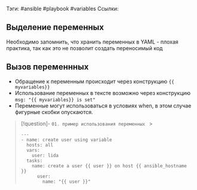 Тэги: #ansible #playbook #variables 
Ссылки: 

## Выделение переменных
Необходимо запомнить, что хранить переменных в YAML - плохая практика, так как это не позволит создать переносимый код
## Вызов переменнных
- Обращение к переменным происходит через конструкцию `{{ myvariables}}`
- Использование переменных в тексте возможно через конструкцию `msg: "{{ myvariables}} is set"`
- Переменные могут использоваться в условиях when, в этом случае фигурные скобки опускаются.

> [!question]- ```01. пример использования переменных ``` >
>  ```
>---
>- name: create user using variable
>    hosts: all
>    vars:
>      user: lida
>    tasks:
>      name: create a user {{ user }} on host {{ ansible_hostname }}
>        user:
>          name: "{{ user }}"
>```
